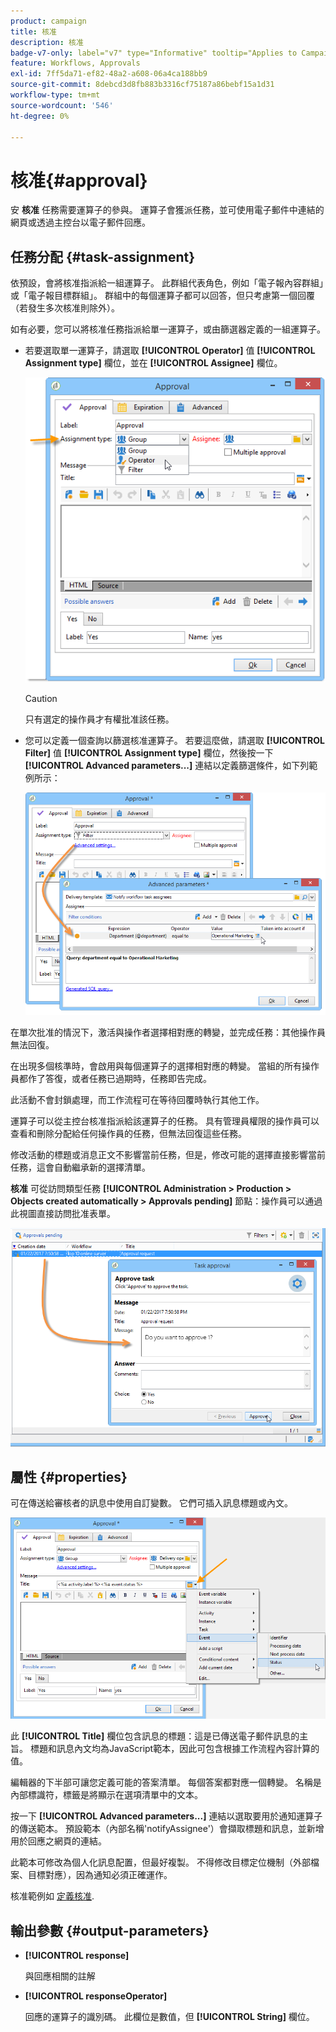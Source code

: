 ```yaml
---
product: campaign
title: 核准
description: 核准
badge-v7-only: label="v7" type="Informative" tooltip="Applies to Campaign Classic v7 only"
feature: Workflows, Approvals
exl-id: 7ff5da71-ef82-48a2-a608-06a4ca188bb9
source-git-commit: 8debcd3d8fb883b3316cf75187a86bebf15a1d31
workflow-type: tm+mt
source-wordcount: '546'
ht-degree: 0%

---
```


# 核准{#approval}



安 **核准** 任務需要運算子的參與。 運算子會獲派任務，並可使用電子郵件中連結的網頁或透過主控台以電子郵件回應。

## 任務分配 {#task-assignment}

依預設，會將核准指派給一組運算子。 此群組代表角色，例如「電子報內容群組」或「電子報目標群組」。 群組中的每個運算子都可以回答，但只考慮第一個回覆（若發生多次核准則除外）。

如有必要，您可以將核准任務指派給單一運算子，或由篩選器定義的一組運算子。

* 若要選取單一運算子，請選取 **[!UICONTROL Operator]** 值 **[!UICONTROL Assignment type]** 欄位，並在 **[!UICONTROL Assignee]** 欄位。

   ![](assets/s_advuser_validation_box_assign.png)

   >[!CAUTION]
   >
   >只有選定的操作員才有權批准該任務。

* 您可以定義一個查詢以篩選核准運算子。 若要這麼做，請選取 **[!UICONTROL Filter]** 值 **[!UICONTROL Assignment type]** 欄位，然後按一下 **[!UICONTROL Advanced parameters...]** 連結以定義篩選條件，如下列範例所示：

   ![](assets/s_advuser_validation_box_filter.png)

在單次批准的情況下，激活與操作者選擇相對應的轉變，並完成任務：其他操作員無法回復。

在出現多個核準時，會啟用與每個運算子的選擇相對應的轉變。 當組的所有操作員都作了答復，或者任務已過期時，任務即告完成。

此活動不會封鎖處理，而工作流程可在等待回覆時執行其他工作。

運算子可以從主控台核准指派給該運算子的任務。 具有管理員權限的操作員可以查看和刪除分配給任何操作員的任務，但無法回復這些任務。

修改活動的標題或消息正文不影響當前任務，但是，修改可能的選擇直接影響當前任務，這會自動繼承新的選擇清單。

**核准** 可從訪問類型任務 **[!UICONTROL Administration > Production > Objects created automatically > Approvals pending]** 節點：操作員可以通過此視圖直接訪問批准表單。

![](assets/s_advuser_validation_from_console.png)

## 屬性 {#properties}

可在傳送給審核者的訊息中使用自訂變數。 它們可插入訊息標題或內文。

![](assets/edit_validation.png)

此 **[!UICONTROL Title]** 欄位包含訊息的標題：這是已傳送電子郵件訊息的主旨。 標題和訊息內文均為JavaScript範本，因此可包含根據工作流程內容計算的值。

編輯器的下半部可讓您定義可能的答案清單。 每個答案都對應一個轉變。 名稱是內部標識符，標籤是將顯示在選項清單中的文本。

按一下 **[!UICONTROL Advanced parameters...]** 連結以選取要用於通知運算子的傳送範本。 預設範本（內部名稱&#39;notifyAssignee&#39;）會擷取標題和訊息，並新增用於回應之網頁的連結。

此範本可修改為個人化訊息配置，但最好複製。 不得修改目標定位機制（外部檔案、目標對應），因為通知必須正確運作。

核准範例如 [定義核准](defining-approvals.md).

## 輸出參數 {#output-parameters}

* **[!UICONTROL response]**

   與回應相關的註解

* **[!UICONTROL responseOperator]**

   回應的運算子的識別碼。 此欄位是數值，但 **[!UICONTROL String]** 欄位。
